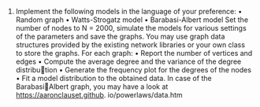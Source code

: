 1. Implement the following models in the language of your preference:
• Random graph
• Watts-Strogatz model
• Barabasi-Albert model
Set the number of nodes to N = 2000, simulate the models for various
settings of the parameters and save the graphs. You may use graph data
structures provided by the existing network libraries or your own class to
store the graphs. For each graph:
• Report the number of vertices and edges
• Compute the average degree and the variance of the degree distribution
• Generate the frequency plot for the degrees of the nodes
• Fit a model distribution to the obtained data. In case of the BarabasiAlbert graph, you may have a look at https://aaronclauset.github.
io/powerlaws/data.htm
